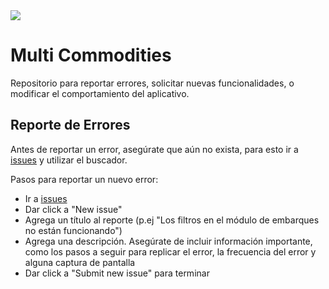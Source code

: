 
<img src="https://dev-multicommodities-frontend.vercel.app/logo.png" />

# Multi Commodities
Repositorio para reportar errores, solicitar nuevas funcionalidades, o modificar
el comportamiento del aplicativo.

## Reporte de Errores
Antes de reportar un error, asegúrate que aún no exista, para esto ir a [issues]('https://github.com/EduenSarceno/mc-issues/issues')
y utilizar el buscador.

Pasos para reportar un nuevo error:

  - Ir a [issues]('https://github.com/EduenSarceno/mc-issues/issues')
  - Dar click a "New issue"
  - Agrega un título al reporte (p.ej "Los filtros en el módulo de embarques no están funcionando")
  - Agrega una descripción. Asegúrate de incluir información importante, como los
  pasos a seguir para replicar el error, la frecuencia del error y alguna captura de pantalla
  - Dar click a "Submit new issue" para terminar

